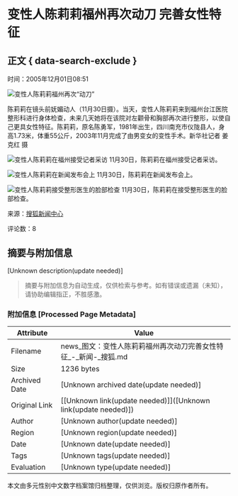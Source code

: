 # 变性人陈莉莉福州再次动刀 完善女性特征

## 正文 { data-search-exclude }


时间：2005年12月01日08:51

![变性人陈莉莉福州再次“动刀”](https://photocdn.sohu.com/20051201/Img227636423.jpg)

陈莉莉在镜头前妩媚动人（11月30日摄）。当天，变性人陈莉莉来到福州台江医院整形科进行身体检查，未来几天她将在该院对左颧骨和胸部再次进行整形，以使自己更具女性特征。陈莉莉，原名陈勇军，1981年出生，四川南充市仪陇县人，身高1.73米，体重55公斤，2003年11月完成了由男变女的变性手术。新华社记者 姜克红 摄

![变性人陈莉莉在福州接受记者采访](https://photocdn.sohu.com/20051201/Img227636424.jpg)
11月30日，陈莉莉在福州接受记者采访。

![变性人陈莉莉在新闻发布会上](https://photocdn.sohu.com/20051201/Img227636425.jpg)
11月30日，陈莉莉在新闻发布会上。

![变性人陈莉莉接受整形医生的脸部检查](https://photocdn.sohu.com/20051201/Img227636426.jpg)
11月30日，陈莉莉在接受整形医生的脸部检查。

来源：[搜狐新闻中心](https://news.sohu.com) 

评论数：8
<!-- tcd_original_link https://news.sohu.com/20051201/n227636422.shtml -->


## 摘要与附加信息

<!-- tcd_abstract -->
[Unknown description(update needed)]
<!-- tcd_abstract_end -->

> 摘要与附加信息为自动生成，仅供检索与参考。如有错误或遗漏（未知），请协助编辑指正，不胜感激。

### 附加信息 [Processed Page Metadata]

| Attribute       | Value                                  |
|-----------------|----------------------------------------|
| Filename        | news_图文：变性人陈莉莉福州再次动刀完善女性特征_-_新闻-_搜狐.md                             |
| Size            | 1236 bytes                           |
| Archived Date   | [Unknown archived date(update needed)]                             |
| Original Link   | [[Unknown link(update needed)]]([Unknown link(update needed)])                       |
| Author          | [Unknown author(update needed)]                               |
| Region          | [Unknown region(update needed)]                               |
| Date            | [Unknown date(update needed)]                                 |
| Tags            | [Unknown tags(update needed)]                                 |
| Evaluation            | [Unknown type(update needed)]                                 |
<!-- tcd_table_end -->

本文由多元性别中文数字档案馆归档整理，仅供浏览。版权归原作者所有。
